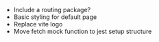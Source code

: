 - Include a routing package?
- Basic styling for default page
- Replace vite logo
- Move fetch mock function to jest setup structure
